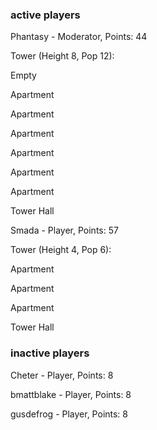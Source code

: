 ### active players

Phantasy - Moderator, Points: 44

Tower (Height 8, Pop 12):

Empty

Apartment

Apartment

Apartment

Apartment

Apartment

Apartment

Tower Hall

Smada - Player, Points: 57

Tower (Height 4, Pop 6):

Apartment

Apartment

Apartment

Tower Hall

### inactive players

Cheter - Player, Points: 8

bmattblake - Player, Points: 8

gusdefrog - Player, Points: 8


